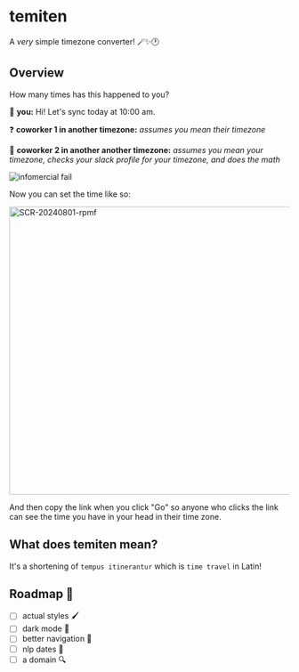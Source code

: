 # temiten

A _very_ simple timezone converter! 🪄✨🕐

## Overview

How many times has this happened to you?

👋 **you:** Hi! Let's sync today at 10:00 am.

❓ **coworker 1 in another timezone:** *assumes you mean their timezone*

🤔 **coworker 2 in another another timezone:** *assumes you mean your timezone, checks your slack profile for your timezone, and does the math* 

![infomercial fail](https://github.com/user-attachments/assets/1931b3f5-7756-44de-a70c-36a873336725)

Now you can set the time like so:

<img width="518" alt="SCR-20240801-rpmf" src="https://github.com/user-attachments/assets/510e84d7-8d8d-47e5-917d-12025e5cf3e5">

And then copy the link when you click "Go" so anyone who clicks the link can see the time you have in your head in their time zone.

## What does temiten mean?

It's a shortening of `tempus itinerantur` which is `time travel` in Latin!

## Roadmap 🚙
- [ ] actual styles 🖌️
- [ ] dark mode 🌝
- [ ] better navigation 🧭
- [ ] nlp dates 💬
- [ ] a domain 🔍
